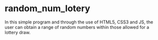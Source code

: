 # random_num_lotery
In this simple program and through the use of HTML5, CSS3 and JS,
the user can obtain a range of random numbers
within those allowed for a lottery draw.
